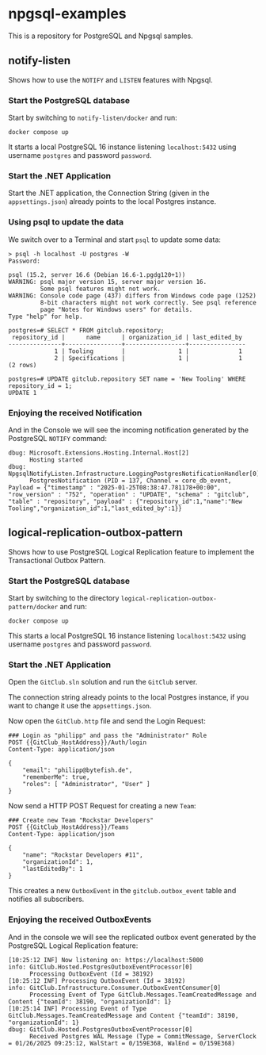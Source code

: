 # npgsql-examples #

This is a repository for PostgreSQL and Npgsql samples.

## notify-listen ##

Shows how to use the `NOTIFY` and `LISTEN` features with Npgsql.

### Start the PostgreSQL database ###
 
Start by switching to `notify-listen/docker` and run:

```
docker compose up
```

It starts a local PostgreSQL 16 instance listening `localhost:5432` using username `postgres` and password `password`.

### Start the .NET Application ###

Start the .NET application, the Connection String (given in the `appsettings.json`) already points to the local Postgres instance.

### Using psql to update the data ###

We switch over to a Terminal and start `psql` to update some data:

```
> psql -h localhost -U postgres -W
Password:

psql (15.2, server 16.6 (Debian 16.6-1.pgdg120+1))
WARNING: psql major version 15, server major version 16.
         Some psql features might not work.
WARNING: Console code page (437) differs from Windows code page (1252)
         8-bit characters might not work correctly. See psql reference
         page "Notes for Windows users" for details.
Type "help" for help.

postgres=# SELECT * FROM gitclub.repository;
 repository_id |      name      | organization_id | last_edited_by
---------------+----------------+-----------------+----------------
             1 | Tooling        |               1 |              1
             2 | Specifications |               1 |              1
(2 rows)

postgres=# UPDATE gitclub.repository SET name = 'New Tooling' WHERE repository_id = 1;
UPDATE 1
```

### Enjoying the received Notification ###

And in the Console we will see the incoming notification generated by the PostgreSQL `NOTIFY` command:

```
dbug: Microsoft.Extensions.Hosting.Internal.Host[2]
      Hosting started
dbug: NpgsqlNotifyListen.Infrastructure.LoggingPostgresNotificationHandler[0]
      PostgresNotification (PID = 137, Channel = core_db_event, Payload = {"timestamp" : "2025-01-25T08:38:47.781178+00:00", "row_version" : "752", "operation" : "UPDATE", "schema" : "gitclub", "table" : "repository", "payload" : {"repository_id":1,"name":"New Tooling","organization_id":1,"last_edited_by":1}}
```

## logical-replication-outbox-pattern ##

Shows how to use PostgreSQL Logical Replication feature to implement the Transactional Outbox Pattern.

### Start the PostgreSQL database ###
 
Start by switching to the directory `logical-replication-outbox-pattern/docker` and run:

```
docker compose up
```

This starts a local PostgreSQL 16 instance listening `localhost:5432` using username `postgres` and password `password`.

### Start the .NET Application ###

Open the `GitClub.sln` solution and run the `GitClub` server. 

The connection string already points to the local Postgres instance, if you want to change it use the `appsettings.json`.

Now open the `GitClub.http` file and send the Login Request:

```
### Login as "philipp" and pass the "Administrator" Role
POST {{GitClub_HostAddress}}/Auth/login
Content-Type: application/json

{
    "email": "philipp@bytefish.de",
    "rememberMe": true,
    "roles": [ "Administrator", "User" ]
}
```

Now send a HTTP POST Request for creating a new `Team`:

```
### Create new Team "Rockstar Developers"
POST {{GitClub_HostAddress}}/Teams
Content-Type: application/json

{
    "name": "Rockstar Developers #11",
    "organizationId": 1,
    "lastEditedBy": 1
}
```

This creates a new `OutboxEvent` in the `gitclub.outbox_event` table and notifies all subscribers.

### Enjoying the received OutboxEvents ###

And in the console we will see the replicated outbox event generated by the PostgreSQL Logical Replication feature:

```
[10:25:12 INF] Now listening on: https://localhost:5000
info: GitClub.Hosted.PostgresOutboxEventProcessor[0]
      Processing OutboxEvent (Id = 38192)
[10:25:12 INF] Processing OutboxEvent (Id = 38192)
info: GitClub.Infrastructure.Consumer.OutboxEventConsumer[0]
      Processing Event of Type GitClub.Messages.TeamCreatedMessage and Content {"teamId": 38190, "organizationId": 1}
[10:25:14 INF] Processing Event of Type GitClub.Messages.TeamCreatedMessage and Content {"teamId": 38190, "organizationId": 1}
dbug: GitClub.Hosted.PostgresOutboxEventProcessor[0]
      Received Postgres WAL Message (Type = CommitMessage, ServerClock = 01/26/2025 09:25:12, WalStart = 0/159E368, WalEnd = 0/159E368)
```